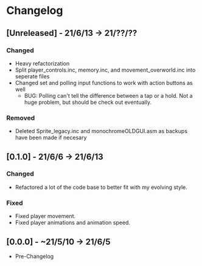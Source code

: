 
# Changelog

## [Unreleased] - 21/6/13 -> 21/??/??
### Changed
- Heavy refactorization
- Split player_controls.inc, memory.inc, and movement_overworld.inc into seperate files
- Changed set and polling input functions to work with action buttons as well
	- BUG: Polling can't tell the difference between a tap or a hold. Not a huge problem, but should be check out eventually.
### Removed
- Deleted Sprite_legacy.inc and monochromeOLDGUI.asm as backups have been made if necesary

## [0.1.0] - 21/6/6 -> 21/6/13
### Changed
- Refactored a lot of the code base to better fit with my evolving style.
### Fixed
- Fixed player movement.
- Fixed player animations and animation speed.

## [0.0.0] - ~21/5/10 -> 21/6/5
- Pre-Changelog